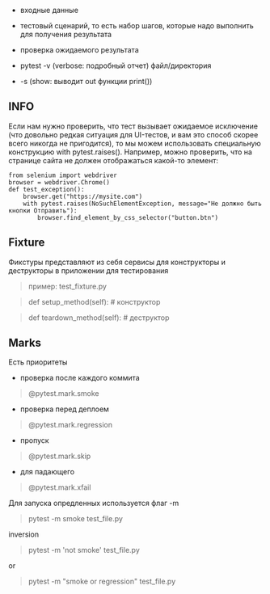 - входные данные
- тестовый сценарий, то есть набор шагов, которые надо выполнить для получения результата
- проверка ожидаемого результата


- pytest -v (verbose: подробный отчет) файл/директория
- -s (show: выводит out функции print())

## INFO
Если нам нужно проверить, что тест вызывает ожидаемое исключение 
(что довольно редкая ситуация для UI-тестов, и вам это способ 
скорее всего никогда не пригодится), то мы можем использовать 
специальную конструкцию with pytest.raises(). Например, можно 
проверить, что на странице сайта не должен отображаться какой-то 
элемент:

```
from selenium import webdriver
browser = webdriver.Chrome()
def test_exception():
    browser.get("https://mysite.com")
    with pytest.raises(NoSuchElementException, message="Не должно быть кнопки Отправить"):
        browser.find_element_by_css_selector("button.btn")
```

## Fixture
Фикстуры представляют из себя сервисы для конструкторы и
деструкторы в приложении для тестирования
> пример: test_fixture.py

> def setup_method(self): # конструктор

> def teardown_method(self): # деструктор

## Marks
Есть приоритеты
- проверка после каждого коммита
> @pytest.mark.smoke
- проверка перед деплоем
> @pytest.mark.regression
- пропуск
> @pytest.mark.skip
- для падающего
> @pytest.mark.xfail


Для запуска опредленных используется флаг -m
> pytest -m smoke test_file.py

inversion
> pytest -m 'not smoke' test_file.py

or
> pytest -m "smoke or regression" test_file.py


